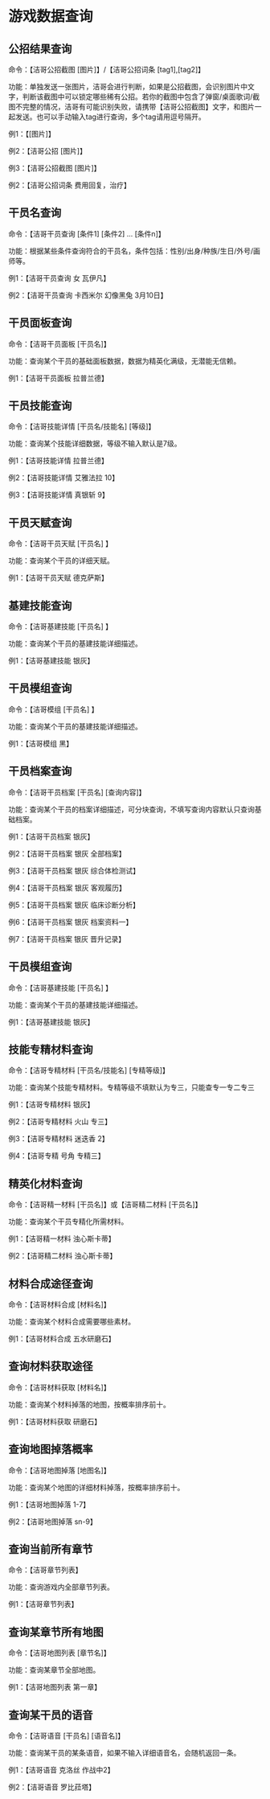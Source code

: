 # 游戏数据查询

## 公招结果查询

命令：【洁哥公招截图 [图片]】/【洁哥公招词条 [tag1],[tag2]】

功能：单独发送一张图片，洁哥会进行判断，如果是公招截图，会识别图片中文字，判断该截图中可以锁定哪些稀有公招。若你的截图中包含了弹窗/桌面歌词/截图不完整的情况，洁哥有可能识别失败，请携带【洁哥公招截图】文字，和图片一起发送。也可以手动输入tag进行查询，多个tag请用逗号隔开。

例1：【[图片]】

例2：【洁哥公招 [图片]】

例3：【洁哥公招截图 [图片]】

例2：【洁哥公招词条 费用回复，治疗】

## 干员名查询

命令：【洁哥干员查询 [条件1] [条件2] ... [条件n]】

功能：根据某些条件查询符合的干员名，条件包括：性别/出身/种族/生日/外号/画师等。

例1：【洁哥干员查询 女 瓦伊凡】

例2：【洁哥干员查询 卡西米尔 幻像黑兔 3月10日】

## 干员面板查询

命令：【洁哥干员面板 [干员名]】

功能：查询某个干员的基础面板数据，数据为精英化满级，无潜能无信赖。

例1：【洁哥干员面板 拉普兰德】

## 干员技能查询

命令：【洁哥技能详情 [干员名/技能名] [等级]】

功能：查询某个技能详细数据，等级不输入默认是7级。

例1：【洁哥技能详情 拉普兰德】

例2：【洁哥技能详情 艾雅法拉 10】

例3：【洁哥技能详情 真银斩 9】

## 干员天赋查询

命令：【洁哥干员天赋 [干员名] 】

功能：查询某个干员的详细天赋。

例1：【洁哥干员天赋 德克萨斯】

## 基建技能查询

命令：【洁哥基建技能 [干员名] 】

功能：查询某个干员的基建技能详细描述。

例1：【洁哥基建技能 银灰】

## 干员模组查询

命令：【洁哥模组 [干员名] 】

功能：查询某个干员的基建技能详细描述。

例1：【洁哥模组 黑】

## 干员档案查询

命令：【洁哥干员档案 [干员名] [查询内容]】

功能：查询某个干员的档案详细描述，可分块查询，不填写查询内容默认只查询基础档案。

例1：【洁哥干员档案 银灰】

例2：【洁哥干员档案 银灰 全部档案】

例3：【洁哥干员档案 银灰 综合体检测试】

例4：【洁哥干员档案 银灰 客观履历】

例5：【洁哥干员档案 银灰 临床诊断分析】

例6：【洁哥干员档案 银灰 档案资料一】

例7：【洁哥干员档案 银灰 晋升记录】

## 干员模组查询

命令：【洁哥基建技能 [干员名] 】

功能：查询某个干员的基建技能详细描述。

例1：【洁哥基建技能 银灰】

## 技能专精材料查询

命令：【洁哥专精材料 [干员名/技能名] [专精等级]】

功能：查询某个技能专精材料。专精等级不填默认为专三，只能查专一专二专三

例1：【洁哥专精材料 银灰】

例2：【洁哥专精材料 火山 专三】

例3：【洁哥专精材料 迷迭香 2】

例4：【洁哥专精 号角 专精三】

## 精英化材料查询

命令：【洁哥精一材料 [干员名]】或【洁哥精二材料 [干员名]】

功能：查询某个干员专精化所需材料。

例1：【洁哥精一材料 浊心斯卡蒂】

例2：【洁哥精二材料 浊心斯卡蒂】

## 材料合成途径查询

命令：【洁哥材料合成 [材料名]】

功能：查询某个材料合成需要哪些素材。

例1：【洁哥材料合成 五水研磨石】

## 查询材料获取途径

命令：【洁哥材料获取 [材料名]】

功能：查询某个材料掉落的地图，按概率排序前十。

例1：【洁哥材料获取 研磨石】

## 查询地图掉落概率

命令：【洁哥地图掉落 [地图名]】

功能：查询某个地图的详细材料掉落，按概率排序前十。

例1：【洁哥地图掉落 1-7】

例2：【洁哥地图掉落 sn-9】

## 查询当前所有章节

命令：【洁哥章节列表】

功能：查询游戏内全部章节列表。

例1：【洁哥章节列表】

## 查询某章节所有地图

命令：【洁哥地图列表 [章节名]】

功能：查询某章节全部地图。

例1：【洁哥地图列表 第一章】

## 查询某干员的语音

命令：【洁哥语音 [干员名] [语音名]】

功能：查询某干员的某条语音，如果不输入详细语音名，会随机返回一条。

例1：【洁哥语音 克洛丝 作战中2】

例2：【洁哥语音 罗比菈塔】
